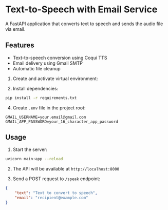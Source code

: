 # Text-to-Speech with Email Service

A FastAPI application that converts text to speech and sends the audio file via email.

## Features

- Text-to-speech conversion using Coqui TTS
- Email delivery using Gmail SMTP
- Automatic file cleanup

1. Create and activate virtual environment:

3. Install dependencies:
```bash
pip install -r requirements.txt
```

4. Create `.env` file in the project root:
```
GMAIL_USERNAME=your.email@gmail.com
GMAIL_APP_PASSWORD=your_16_character_app_password
```

## Usage

1. Start the server:
```bash
uvicorn main:app --reload
```

2. The API will be available at `http://localhost:8000`

3. Send a POST request to `/speak` endpoint:
```json
{
    "text": "Text to convert to speech",
    "email": "recipient@example.com"
}
